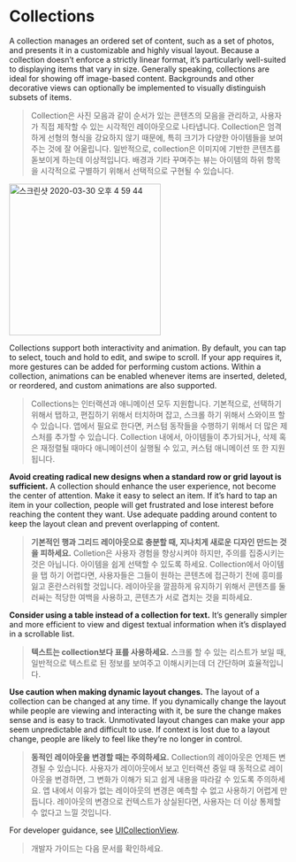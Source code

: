 # Collections

A collection manages an ordered set of content, such as a set of photos, and presents it in a customizable and highly visual layout. Because a collection doesn’t enforce a strictly linear format, it’s particularly well-suited to displaying items that vary in size. Generally speaking, collections are ideal for showing off image-based content. Backgrounds and other decorative views can optionally be implemented to visually distinguish subsets of items.

> Collection은 사진 모음과 같이 순서가 있는 콘텐츠의 모음을 관리하고, 사용자가 직접 제작할 수 있는 시각적인 레이아웃으로 나타냅니다. Collection은 엄격하게 선형의 형식을 강요하지 않기 때문에, 특히 크기가 다양한 아이템들을 보여주는 것에 잘 어울립니다. 일반적으로, collection은 이미지에 기반한 콘텐츠를 돋보이게 하는데 이상적입니다. 배경과 기타 꾸며주는 뷰는 아이템의 하위 항목을 시각적으로 구별하기 위해서 선택적으로 구현될 수 있습니다.

<img width="274" alt="스크린샷 2020-03-30 오후 4 59 44" src="https://user-images.githubusercontent.com/40762111/77888914-f0022a00-72a7-11ea-92e9-28cee7a6b509.png">

Collections support both interactivity and animation. By default, you can tap to select, touch and hold to edit, and swipe to scroll. If your app requires it, more gestures can be added for performing custom actions. Within a collection, animations can be enabled whenever items are inserted, deleted, or reordered, and custom animations are also supported.

> Collections는 인터랙션과 애니메이션 모두 지원합니다. 기본적으로, 선택하기 위해서 탭하고, 편집하기 위해서 터치하며 잡고, 스크롤 하기 위해서 스와이프 할 수 있습니다. 앱에서 필요로 한다면, 커스텀 동작들을 수행하기 위해서 더 많은 제스처를 추가할 수 있습니다. Collection 내에서, 아이템들이 추가되거나, 삭제 혹은 재정렬될 때마다 애니메이션이 실행될 수 있고, 커스텀 애니메이션 또 한 지원됩니다.



**Avoid creating radical new designs when a standard row or grid layout is sufficient.** A collection should enhance the user experience, not become the center of attention. Make it easy to select an item. If it’s hard to tap an item in your collection, people will get frustrated and lose interest before reaching the content they want. Use adequate padding around content to keep the layout clean and prevent overlapping of content.

> **기본적인 행과 그리드 레이아웃으로 충분할 때, 지나치게 새로운 디자인 만드는 것을 피하세요.** Colletion은 사용자 경험을 향상시켜야 하지만, 주의를 집중시키는 것은 아닙니다. 아이템을 쉽게 선택할 수 있도록 하세요. Collection에서 아이템을 탭 하기 어렵다면, 사용자들은 그들이 원하는 콘텐츠에 접근하기 전에 흥미를 잃고 혼란스러워할 것입니다. 레이아웃을 깔끔하게 유지하기 위해서 콘텐츠를 둘러싸는 적당한 여백을 사용하고, 콘텐츠가 서로 겹치는 것을 피하세요.



**Consider using a table instead of a collection for text.** It’s generally simpler and more efficient to view and digest textual information when it’s displayed in a scrollable list.

> **텍스트는 collection보다 표를 사용하세요.** 스크롤 할 수 있는 리스트가 보일 때, 일반적으로 텍스트로 된 정보를 보여주고 이해시키는데 더 간단하며 효율적입니다.



**Use caution when making dynamic layout changes.** The layout of a collection can be changed at any time. If you dynamically change the layout while people are viewing and interacting with it, be sure the change makes sense and is easy to track. Unmotivated layout changes can make your app seem unpredictable and difficult to use. If context is lost due to a layout change, people are likely to feel like they’re no longer in control.

> **동적인 레이아웃을 변경할 때는 주의하세요.** Collection의 레이아웃은 언제든 변경될 수 있습니다. 사용자가 레이아웃에서 보고 인터랙션 중일 때 동적으로 레이아웃을 변경하면, 그 변화가 이해가 되고 쉽게 내용을 따라갈 수 있도록 주의하세요. 앱 내에서 이유가 없는 레이아웃의 변경은 예측할 수 없고 사용하기 어렵게 만듭니다. 레이아웃의 변경으로 컨텍스트가 상실된다면, 사용자는 더 이상 통제할 수 없다고 느낄 것입니다.



For developer guidance, see [UICollectionView](https://developer.apple.com/documentation/uikit/uicollectionview).

> 개발자 가이드는 다음 문서를 확인하세요.